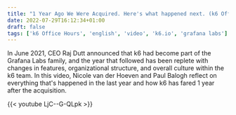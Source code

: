 ```yaml
---
title: "1 Year Ago We Were Acquired. Here's what happened next. (k6 Office Hours #58)"
date: 2022-07-29T16:12:34+01:00
draft: false
tags: ['k6 Office Hours', 'english', 'video', 'k6.io', 'grafana labs']
---
```

In June 2021, CEO Raj Dutt announced that k6 had become part of the Grafana Labs family, and the year that followed has been replete with changes in features, organizational structure, and overall culture within the k6 team. In this video, Nicole van der Hoeven and Paul Balogh reflect on everything that's happened in the last year and how k6 has fared 1 year after the acquisition.

{{< youtube LjC--G-QLpk >}}
